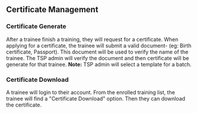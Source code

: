 ## Certificate Management

### Certificate Generate
After a trainee finish a training, they will request for a certificate. When applying for a certificate, the trainee will submit a valid document- (eg: Birth certificate, Passport). This document will be used to verify the name of the trainee. The TSP admin will verify the document and then certificate will be generate for that trainee. 
**Note:** TSP admin will select a template for a batch.  
### Certificate Download
A trainee will login to their account. From the enrolled training list, the trainee will find a "Certificate Download" option. Then they can download the certificate. 

